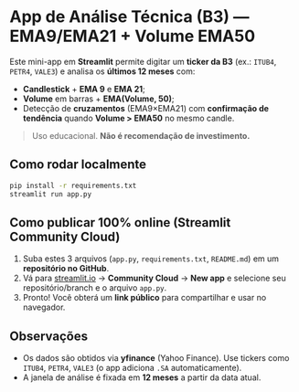 # App de Análise Técnica (B3) — EMA9/EMA21 + Volume EMA50

Este mini-app em **Streamlit** permite digitar um **ticker da B3** (ex.: `ITUB4`, `PETR4`, `VALE3`) e analisa os **últimos 12 meses** com:
- **Candlestick** + **EMA 9** e **EMA 21**;
- **Volume** em barras + **EMA(Volume, 50)**;
- Detecção de **cruzamentos** (EMA9×EMA21) com **confirmação de tendência** quando **Volume > EMA50** no mesmo candle.

> Uso educacional. **Não é recomendação de investimento.**

## Como rodar localmente
```bash
pip install -r requirements.txt
streamlit run app.py
```

## Como publicar 100% online (Streamlit Community Cloud)
1. Suba estes 3 arquivos (`app.py`, `requirements.txt`, `README.md`) em um **repositório no GitHub**.
2. Vá para [streamlit.io](https://streamlit.io) → **Community Cloud** → **New app** e selecione seu repositório/branch e o arquivo `app.py`.
3. Pronto! Você obterá um **link público** para compartilhar e usar no navegador.

## Observações
- Os dados são obtidos via **yfinance** (Yahoo Finance). Use tickers como `ITUB4`, `PETR4`, `VALE3` (o app adiciona `.SA` automaticamente).
- A janela de análise é fixada em **12 meses** a partir da data atual.